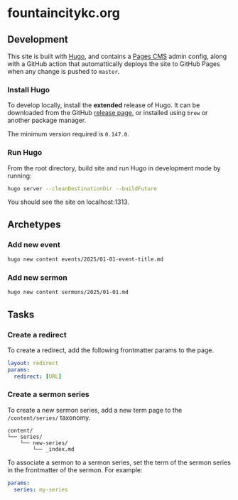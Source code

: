 # fountaincitykc.org

## Development

This site is built with [Hugo](https://gohugo.io/), and contains a [Pages CMS](https://pagescms.org/) admin config, along with a GitHub action that automattically deploys the site to GitHub Pages when any change is pushed to `master`.

### Install Hugo

To develop locally, install the **extended** release of Hugo. It can be downloaded from the GitHub [release page](https://github.com/gohugoio/hugo/releases/tag/v0.147.0), or installed using `brew` or another package manager.

The minimum version required is `0.147.0`.

### Run Hugo

From the root directory, build site and run Hugo in development mode by running:

```bash
hugo server --cleanDestinationDir --buildFuture
```

You should see the site on localhost:1313.

## Archetypes

### Add new event

```bash
hugo new content events/2025/01-01-event-title.md
```

### Add new sermon

```bash
hugo new content sermons/2025/01-01.md
```

## Tasks

### Create a redirect

To create a redirect, add the following frontmatter params to the page.

```yaml
layout: redirect
params:
  redirect: [URL]
```

### Create a sermon series

To create a new sermon series, add a new term page to the `/content/series/` taxonomy.

```text
content/
└── series/
    └── new-series/
        └── _index.md
```

To associate a sermon to a sermon series, set the term of the sermon series in the frontmatter of the sermon. For example:

```yaml
params:
  series: my-series
```
